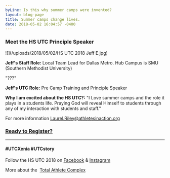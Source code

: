 ```yaml
---
byLine: Is this why summer camps were invented?
layout: blog-page
title: Summer camps change lives.
date: 2018-05-02 16:04:57 -0400
---
```

### Meet the HS UTC Principle Speaker

![](/uploads/2018/05/02/HS UTC 2018 Jeff E.jpg)

**Jeff's Staff Role:**  Local Team Lead for Dallas Metro. Hub Campus is SMU (Southern Methodist University)

"???"

**Jeff's UTC Role:**  Pre Camp Training and Principle Speaker

**Why I am excited about the HS UTC?:**  "I Love summer camps and the role it plays in a students life. Praying God will reveal Himself to students through any of my interaction with students and staff."

For more information [Laurel.Riley@athletesinaction.org](mailto:laurel.riley@athletesinaction.org)

### [**Ready to Register?**]()

---

#### **#UTCXenia     #UTCstory**

Follow the HS UTC 2018 on  [Facebook](https://www.facebook.com/aiatotalathletecomplex/) & [Instagram](https://www.instagram.com/aia_sports_complex/)

More about the  [Total Athlete Complex](http://www.aiasportscomplex.com/)